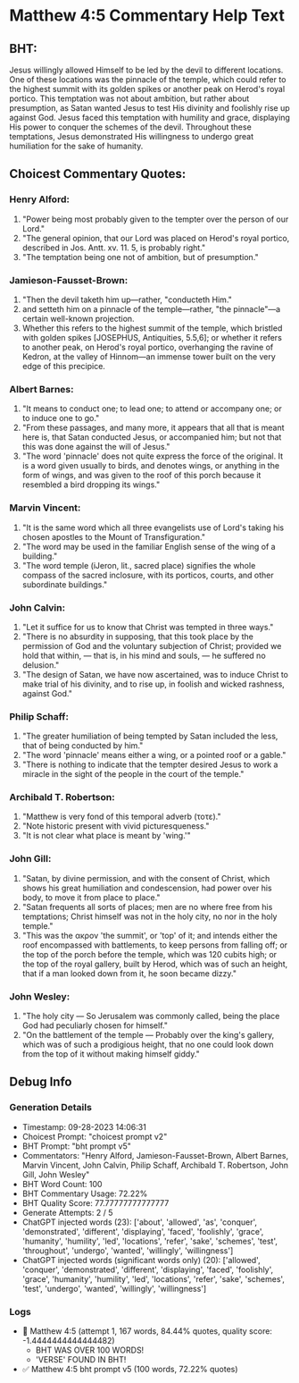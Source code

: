 # Matthew 4:5 Commentary Help Text

## BHT:
Jesus willingly allowed Himself to be led by the devil to different locations. One of these locations was the pinnacle of the temple, which could refer to the highest summit with its golden spikes or another peak on Herod's royal portico. This temptation was not about ambition, but rather about presumption, as Satan wanted Jesus to test His divinity and foolishly rise up against God. Jesus faced this temptation with humility and grace, displaying His power to conquer the schemes of the devil. Throughout these temptations, Jesus demonstrated His willingness to undergo great humiliation for the sake of humanity.

## Choicest Commentary Quotes:
### Henry Alford:
1. "Power being most probably given to the tempter over the person of our Lord."
2. "The general opinion, that our Lord was placed on Herod's royal portico, described in Jos. Antt. xv. 11. 5, is probably right."
3. "The temptation being one not of ambition, but of presumption."

### Jamieson-Fausset-Brown:
1. "Then the devil taketh him
	up—rather, "conducteth Him."
2. and setteth him on a pinnacle
of the temple—rather, "the pinnacle"—a certain
well-known projection.
3. Whether this refers to the highest summit of
the temple, which bristled with golden spikes [JOSEPHUS,
Antiquities, 5.5,6]; or whether it refers to another peak, on
Herod's royal portico, overhanging the ravine of Kedron, at the
valley of Hinnom—an immense tower built on the very edge of this
precipice.

### Albert Barnes:
1. "It means to conduct one; to lead one; to attend or accompany one; or to induce one to go."
2. "From these passages, and many more, it appears that all that is meant here is, that Satan conducted Jesus, or accompanied him; but not that this was done against the will of Jesus."
3. "The word 'pinnacle' does not quite express the force of the original. It is a word given usually to birds, and denotes wings, or anything in the form of wings, and was given to the roof of this porch because it resembled a bird dropping its wings."

### Marvin Vincent:
1. "It is the same word which all three evangelists use of Lord's taking his chosen apostles to the Mount of Transfiguration."
2. "The word may be used in the familiar English sense of the wing of a building."
3. "The word temple (iJeron, lit., sacred place) signifies the whole compass of the sacred inclosure, with its porticos, courts, and other subordinate buildings."

### John Calvin:
1. "Let it suffice for us to know that Christ was tempted in three ways."
2. "There is no absurdity in supposing, that this took place by the permission of God and the voluntary subjection of Christ; provided we hold that within, — that is, in his mind and souls, — he suffered no delusion."
3. "The design of Satan, we have now ascertained, was to induce Christ to make trial of his divinity, and to rise up, in foolish and wicked rashness, against God."

### Philip Schaff:
1. "The greater humiliation of being tempted by Satan included the less, that of being conducted by him."
2. "The word 'pinnacle' means either a wing, or a pointed roof or a gable."
3. "There is nothing to indicate that the tempter desired Jesus to work a miracle in the sight of the people in the court of the temple."

### Archibald T. Robertson:
1. "Matthew is very fond of this temporal adverb (τοτε)."
2. "Note historic present with vivid picturesqueness."
3. "It is not clear what place is meant by 'wing.'"

### John Gill:
1. "Satan, by divine permission, and with the consent of Christ, which shows his great humiliation and condescension, had power over his body, to move it from place to place." 
2. "Satan frequents all sorts of places; men are no where free from his temptations; Christ himself was not in the holy city, no nor in the holy temple."
3. "This was the ακρον 'the summit', or 'top' of it; and intends either the roof encompassed with battlements, to keep persons from falling off; or the top of the porch before the temple, which was 120 cubits high; or the top of the royal gallery, built by Herod, which was of such an height, that if a man looked down from it, he soon became dizzy."

### John Wesley:
1. "The holy city — So Jerusalem was commonly called, being the place God had peculiarly chosen for himself."
2. "On the battlement of the temple — Probably over the king's gallery, which was of such a prodigious height, that no one could look down from the top of it without making himself giddy."


## Debug Info
### Generation Details
- Timestamp: 09-28-2023 14:06:31
- Choicest Prompt: "choicest prompt v2"
- BHT Prompt: "bht prompt v5"
- Commentators: "Henry Alford, Jamieson-Fausset-Brown, Albert Barnes, Marvin Vincent, John Calvin, Philip Schaff, Archibald T. Robertson, John Gill, John Wesley"
- BHT Word Count: 100
- BHT Commentary Usage: 72.22%
- BHT Quality Score: 77.77777777777777
- Generate Attempts: 2 / 5
- ChatGPT injected words (23):
	['about', 'allowed', 'as', 'conquer', 'demonstrated', 'different', 'displaying', 'faced', 'foolishly', 'grace', 'humanity', 'humility', 'led', 'locations', 'refer', 'sake', 'schemes', 'test', 'throughout', 'undergo', 'wanted', 'willingly', 'willingness']
- ChatGPT injected words (significant words only) (20):
	['allowed', 'conquer', 'demonstrated', 'different', 'displaying', 'faced', 'foolishly', 'grace', 'humanity', 'humility', 'led', 'locations', 'refer', 'sake', 'schemes', 'test', 'undergo', 'wanted', 'willingly', 'willingness']

### Logs
- 🔄 Matthew 4:5 (attempt 1, 167 words, 84.44% quotes, quality score: -1.4444444444444482) 
	- BHT WAS OVER 100 WORDS! 
	- 'VERSE' FOUND IN BHT!
- ✅ Matthew 4:5 bht prompt v5 (100 words, 72.22% quotes)